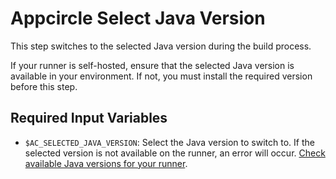 # Appcircle Select Java Version

This step switches to the selected Java version during the build process. 

If your runner is self-hosted, ensure that the selected Java version is available in your environment. If not, you must install the required version before this step.

## Required Input Variables

- `$AC_SELECTED_JAVA_VERSION`: Select the Java version to switch to. If the selected version is not available on the runner, an error will occur. [Check available Java versions for your runner](https://docs.appcircle.io/infrastructure/android-build-infrastructure#java-version).
